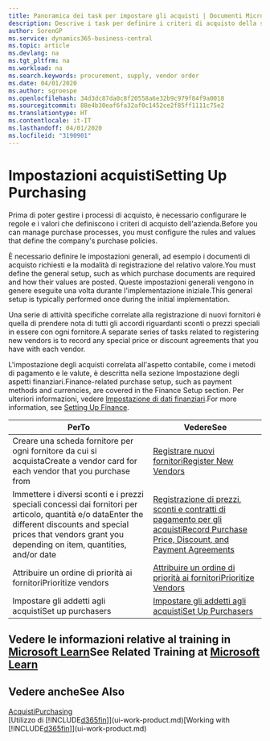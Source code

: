 ```yaml
---
title: Panoramica dei task per impostare gli acquisti | Documenti Microsoft
description: Descrive i task per definire i criteri di acquisto della società e impostare i processi di acquisto.
author: SorenGP
ms.service: dynamics365-business-central
ms.topic: article
ms.devlang: na
ms.tgt_pltfrm: na
ms.workload: na
ms.search.keywords: procurement, supply, vendor order
ms.date: 04/01/2020
ms.author: sgroespe
ms.openlocfilehash: 34d3dc87da0c8f20558a6e32b9c979f84f9a0018
ms.sourcegitcommit: 88e4b30eaf6fa32af0c1452ce2f85ff1111c75e2
ms.translationtype: HT
ms.contentlocale: it-IT
ms.lasthandoff: 04/01/2020
ms.locfileid: "3190901"
---
```

# <a name="setting-up-purchasing"></a><span data-ttu-id="55f4b-103">Impostazioni acquisti</span><span class="sxs-lookup"><span data-stu-id="55f4b-103">Setting Up Purchasing</span></span>
<span data-ttu-id="55f4b-104">Prima di poter gestire i processi di acquisto, è necessario configurare le regole e i valori che definiscono i criteri di acquisto dell'azienda.</span><span class="sxs-lookup"><span data-stu-id="55f4b-104">Before you can manage purchase processes, you must configure the rules and values that define the company's purchase policies.</span></span>

<span data-ttu-id="55f4b-105">È necessario definire le impostazioni generali, ad esempio i documenti di acquisto richiesti e la modalità di registrazione del relativo valore.</span><span class="sxs-lookup"><span data-stu-id="55f4b-105">You must define the general setup, such as which purchase documents are required and how their values are posted.</span></span> <span data-ttu-id="55f4b-106">Queste impostazioni generali vengono in genere eseguite una volta durante l'implementazione iniziale.</span><span class="sxs-lookup"><span data-stu-id="55f4b-106">This general setup is typically performed once during the initial implementation.</span></span>

<span data-ttu-id="55f4b-107">Una serie di attività specifiche correlate alla registrazione di nuovi fornitori è quella di prendere nota di tutti gli accordi riguardanti sconti o prezzi speciali in essere con ogni fornitore.</span><span class="sxs-lookup"><span data-stu-id="55f4b-107">A separate series of tasks related to registering new vendors is to record any special price or discount agreements that you have with each vendor.</span></span>

<span data-ttu-id="55f4b-108">L'impostazione degli acquisti correlata all'aspetto contabile, come i metodi di pagamento e le valute, è descritta nella sezione Impostazione degli aspetti finanziari.</span><span class="sxs-lookup"><span data-stu-id="55f4b-108">Finance-related purchase setup, such as payment methods and currencies, are covered in the Finance Setup section.</span></span> <span data-ttu-id="55f4b-109">Per ulteriori informazioni, vedere [Impostazione di dati finanziari](finance-setup-finance.md).</span><span class="sxs-lookup"><span data-stu-id="55f4b-109">For more information, see [Setting Up Finance](finance-setup-finance.md).</span></span>

| <span data-ttu-id="55f4b-110">Per</span><span class="sxs-lookup"><span data-stu-id="55f4b-110">To</span></span> | <span data-ttu-id="55f4b-111">Vedere</span><span class="sxs-lookup"><span data-stu-id="55f4b-111">See</span></span> |
| --- | --- |
| <span data-ttu-id="55f4b-112">Creare una scheda fornitore per ogni fornitore da cui si acquista</span><span class="sxs-lookup"><span data-stu-id="55f4b-112">Create a vendor card for each vendor that you purchase from</span></span>|[<span data-ttu-id="55f4b-113">Registrare nuovi fornitori</span><span class="sxs-lookup"><span data-stu-id="55f4b-113">Register New Vendors</span></span>](purchasing-how-register-new-vendors.md) |
| <span data-ttu-id="55f4b-114">Immettere i diversi sconti e i prezzi speciali concessi dai fornitori per articolo, quantità e/o data</span><span class="sxs-lookup"><span data-stu-id="55f4b-114">Enter the different discounts and special prices that vendors grant you depending on item, quantities, and/or date</span></span> |[<span data-ttu-id="55f4b-115">Registrazione di prezzi, sconti e contratti di pagamento per gli acquisti</span><span class="sxs-lookup"><span data-stu-id="55f4b-115">Record Purchase Price, Discount, and Payment Agreements</span></span>](purchasing-how-record-purchase-price-discount-payment-agreements.md) |
| <span data-ttu-id="55f4b-116">Attribuire un ordine di priorità ai fornitori</span><span class="sxs-lookup"><span data-stu-id="55f4b-116">Prioritize vendors</span></span> |[<span data-ttu-id="55f4b-117">Attribuire un ordine di priorità ai fornitori</span><span class="sxs-lookup"><span data-stu-id="55f4b-117">Prioritize Vendors</span></span>](purchasing-how-prioritize-vendors.md) |
| <span data-ttu-id="55f4b-118">Impostare gli addetti agli acquisti</span><span class="sxs-lookup"><span data-stu-id="55f4b-118">Set up purchasers</span></span> |[<span data-ttu-id="55f4b-119">Impostare gli addetti agli acquisti</span><span class="sxs-lookup"><span data-stu-id="55f4b-119">Set Up Purchasers</span></span>](purchasing-how-setup-purchasers.md) |

## <a name="see-related-training-at-microsoft-learn"></a><span data-ttu-id="55f4b-120">Vedere le informazioni relative al training in [Microsoft Learn](/learn/paths/trade-get-started-dynamics-365-business-central/)</span><span class="sxs-lookup"><span data-stu-id="55f4b-120">See Related Training at [Microsoft Learn](/learn/paths/trade-get-started-dynamics-365-business-central/)</span></span>

## <a name="see-also"></a><span data-ttu-id="55f4b-121">Vedere anche</span><span class="sxs-lookup"><span data-stu-id="55f4b-121">See Also</span></span>

[<span data-ttu-id="55f4b-122">Acquisti</span><span class="sxs-lookup"><span data-stu-id="55f4b-122">Purchasing</span></span>](purchasing-manage-purchasing.md)  
<span data-ttu-id="55f4b-123">[Utilizzo di [!INCLUDE[d365fin](includes/d365fin_md.md)]](ui-work-product.md)</span><span class="sxs-lookup"><span data-stu-id="55f4b-123">[Working with [!INCLUDE[d365fin](includes/d365fin_md.md)]](ui-work-product.md)</span></span>
